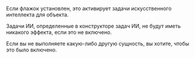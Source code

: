 Если флажок установлен, это активирует задачи искусственного интеллекта для объекта.

Задачи ИИ, определенные в конструкторе задач ИИ, не будут иметь никакого эффекта, если это не включено.

Если вы не выполняете какую-либо другую сущность, вы хотите, чтобы это было включено.